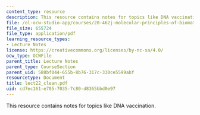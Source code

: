 ```yaml
---
content_type: resource
description: This resource contains notes for topics like DNA vaccination.
file: /ol-ocw-studio-app/courses/20-462j-molecular-principles-of-biomaterials-spring-2006/cd7ec161e70570357c80d8365bbd0e97_lect22_clean.pdf
file_size: 655724
file_type: application/pdf
learning_resource_types:
- Lecture Notes
license: https://creativecommons.org/licenses/by-nc-sa/4.0/
ocw_type: OCWFile
parent_title: Lecture Notes
parent_type: CourseSection
parent_uid: 588bf044-655b-8b76-317c-330ce5599abf
resourcetype: Document
title: lect22_clean.pdf
uid: cd7ec161-e705-7035-7c80-d8365bbd0e97
---
```

This resource contains notes for topics like DNA vaccination.